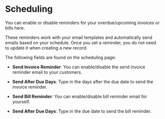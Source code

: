 Scheduling
=========

You can enable or disable reminders for your overdue/upcoming invoices or bills here.

These reminders work with your email templates and automatically send emails based on your schedule.
Once you set a reminder, you do not need to update it when creating a new record.

The following fields are found on the scheduling page:
 
- **Send Invoice Reminder**: You can enable/disable the send invoice reminder email to your customers.
- **Send After Due Days**: Type in the days after the due date to send the invoice reminder.

- **Send Bill Reminder**: You can enable/disable bill reminder email for yourself. 
- **Send After Due Days**: Type in the due date to send the bill reminder.
